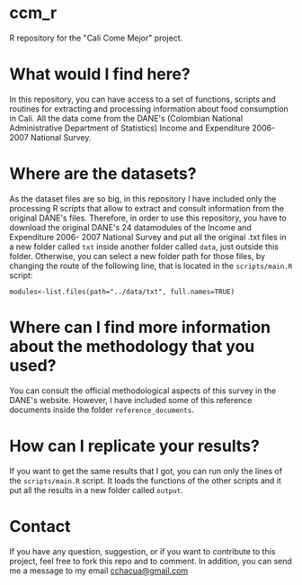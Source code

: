 # ccm_r
R repository for the "Cali Come Mejor" project.

# What would I find here?
In this repository, you can have access to a set of functions, scripts and routines for extracting and processing information about 
food consumption in Cali. All the data come from the DANE's (Colombian National Administrative Department of Statistics) 
Income and Expenditure 2006- 2007 National Survey.

# Where are the datasets?
As the dataset files are so big, in this repository I have included only the processing R scripts that allow to extract and consult
information from the original DANE's files. Therefore, in order to use this repository, you have to download the original DANE's 24 
datamodules of the Income and Expenditure 2006- 2007 National Survey and put all the original .txt files in a new folder called ``txt`` inside another folder called ``data``, just outside this folder. Otherwise, you can select a new folder path for those files, by changing the route of the following line, that is located in the ``scripts/main.R`` script:

``modules<-list.files(path="../data/txt", full.names=TRUE)``

# Where can I find more information about the methodology that you used?
You can consult the official methodological aspects of this survey in the DANE's website. However, I have included some of this reference documents inside the folder ``reference_documents``.


# How can I replicate your results?
If you want to get the same results that I got, you can run only the lines of the ``scripts/main.R`` script. It loads the functions of
the other scripts and it put all the results in a new folder called ``output``.


# Contact
If you have any question, suggestion, or if you want to contribute to this project, feel free to fork this repo and to comment.
In addition, you can send me a message to my email 
[cchacua@gmail.com](mailto:cchacua@gmail.com?subject=Cali_Come_Mejor_github "email")


